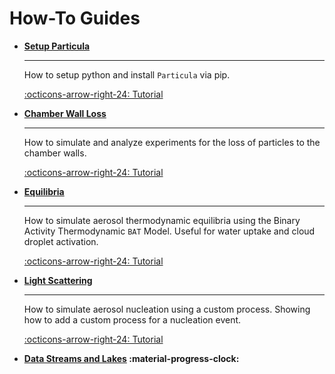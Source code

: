 # How-To Guides

<div class="grid cards" markdown>

-   __[Setup Particula](Setup_Particula/index.md)__

    ---

    How to setup python and install `Particula` via pip.

    [:octicons-arrow-right-24: Tutorial](Setup_Particula/index.md)

-   __[Chamber Wall Loss](Chamber_Wall_Loss/index.md)__

    ---

    How to simulate and analyze experiments for the loss of particles to the chamber walls.

    [:octicons-arrow-right-24: Tutorial](Chamber_Wall_Loss/index.md)

-   __[Equilibria](Equilibria/index.md)__

    ---

    How to simulate aerosol thermodynamic equilibria using the Binary Activity Thermodynamic `BAT` Model. Useful for water uptake and cloud droplet activation.

    [:octicons-arrow-right-24: Tutorial](Equilibria/index.md)

-   __[Light Scattering](Light_Scattering/index.md)__

    ---

    How to simulate aerosol nucleation using a custom process. Showing how to add a custom process for a nucleation event.

    [:octicons-arrow-right-24: Tutorial](Nucleation/index.md)

-   __[Data Streams and Lakes](Data_Streams_and_Lakes/index.md) :material-progress-clock:__

</div>